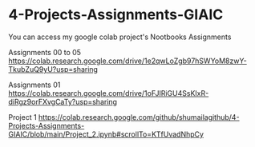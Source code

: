 # 4-Projects-Assignments-GIAIC
You can access my google colab project's Nootbooks 
Assignments

Assignments 00 to 05
https://colab.research.google.com/drive/1e2qwLoZgb97hSWYoM8zwY-TkubZuQ9yU?usp=sharing


Assignments 01 
https://colab.research.google.com/drive/1oFJIRiGU4SsKIxR-diRgz9orFXvgCaTy?usp=sharing



Project 1
https://colab.research.google.com/github/shumailagithub/4-Projects-Assignments-GIAIC/blob/main/Project_2.ipynb#scrollTo=KTfUvadNhpCy


